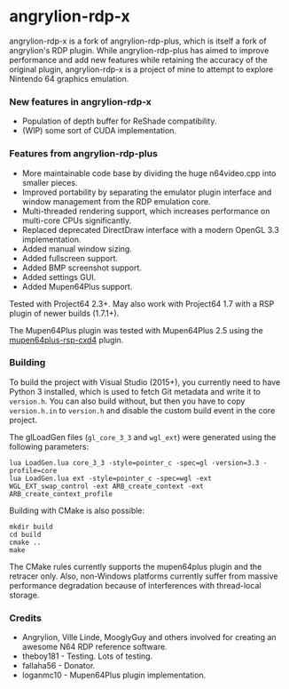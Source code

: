 # angrylion-rdp-x

angrylion-rdp-x is a fork of angrylion-rdp-plus, which is itself a fork of angrylion's RDP plugin. While angrylion-rdp-plus has aimed to improve performance and add new features while retaining the accuracy of the original plugin, angrylion-rdp-x is a project of mine to attempt to explore Nintendo 64 graphics emulation.

### New features in angrylion-rdp-x
 * Population of depth buffer for ReShade compatibility.
 * (WIP) some sort of CUDA implementation.
 
### Features from angrylion-rdp-plus
* More maintainable code base by dividing the huge n64video.cpp into smaller pieces.
* Improved portability by separating the emulator plugin interface and window management from the RDP emulation core.
* Multi-threaded rendering support, which increases performance on multi-core CPUs significantly.
* Replaced deprecated DirectDraw interface with a modern OpenGL 3.3 implementation.
* Added manual window sizing.
* Added fullscreen support.
* Added BMP screenshot support.
* Added settings GUI.
* Added Mupen64Plus support.

Tested with Project64 2.3+. May also work with Project64 1.7 with a RSP plugin of newer builds (1.7.1+).

The Mupen64Plus plugin was tested with Mupen64Plus 2.5 using the [mupen64plus-rsp-cxd4](https://github.com/mupen64plus/mupen64plus-rsp-cxd4) plugin.

### Building

To build the project with Visual Studio (2015+), you currently need to have Python 3 installed, which is used to fetch Git metadata and write it to `version.h`.
You can also build without, but then you have to copy `version.h.in` to `version.h` and disable the custom build event in the core project.

The glLoadGen files (`gl_core_3_3` and `wgl_ext`) were generated using the following parameters:

    lua LoadGen.lua core_3_3 -style=pointer_c -spec=gl -version=3.3 -profile=core
    lua LoadGen.lua ext -style=pointer_c -spec=wgl -ext WGL_EXT_swap_control -ext ARB_create_context -ext ARB_create_context_profile

Building with CMake is also possible:

    mkdir build
    cd build
    cmake ..
    make

The CMake rules currently supports the mupen64plus plugin and the retracer only.
Also, non-Windows platforms currently suffer from massive performance degradation because of interferences with thread-local storage.

### Credits
* Angrylion, Ville Linde, MooglyGuy and others involved for creating an awesome N64 RDP reference software.
* theboy181 - Testing. Lots of testing.
* fallaha56 - Donator.
* loganmc10 - Mupen64Plus plugin implementation.
